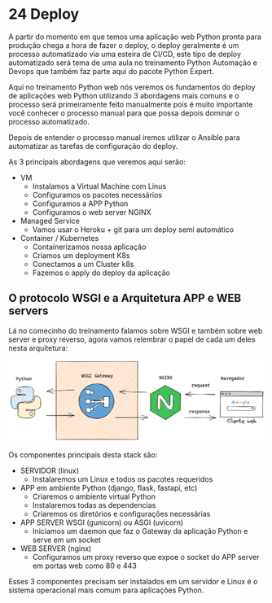 # 24 Deploy

A partir do momento em que temos uma aplicação web Python pronta para
produção chega a hora de fazer o deploy, o deploy geralmente é um
processo automatizado via uma esteira de CI/CD, este tipo de deploy automatizado será tema de uma aula no treinamento Python Automação e Devops que também faz parte aqui do pacote Python Expert.

Aqui no treinamento Python web nós veremos os fundamentos do deploy
de aplicações web Python utilizando 3 abordagens mais comuns e o
processo será primeiramente feito manualmente pois é muito importante você conhecer o processo manual para que possa depois dominar o processo automatizado.

Depois de entender o processo manual iremos utilizar o Ansible para
automatizar as tarefas de configuração do deploy.

As 3 principais abordagens que veremos aqui serão:

- VM
    - Instalamos a Virtual Machine com Linus
    - Configuramos os pacotes necessários
    - Configuramos a APP Python
    - Configuramos o web server NGINX
- Managed Service
    - Vamos usar o Heroku + git para um deploy semi automático
- Container / Kubernetes
    - Containerizamos nossa aplicação
    - Criamos um deployment K8s
    - Conectamos a um Cluster k8s
    - Fazemos o apply do deploy da aplicação


## O protocolo WSGI e a Arquitetura APP e WEB servers

Lá no comecinho do treinamento falamos sobre WSGI e também sobre web server e proxy reverso, agora vamos relembrar o papel de cada um deles nesta arquitetura:

![](imgs/wsgi.png)


Os componentes principais desta stack são:

- SERVIDOR (linux)
    - Instalaremos um Linux e todos os pacotes requeridos
- APP em ambiente Python (django, flask, fastapi, etc)
    - Criaremos o ambiente virtual Python 
    - Instalaremos todas as dependencias
    - Criaremos os diretórios e configurações necessárias
- APP SERVER WSGI (gunicorn) ou ASGI (uvicorn)
    - Iniciamos um daemon que faz o Gateway da aplicação Python e serve em um socket
- WEB SERVER (nginx)
    - Configuramos um proxy reverso que expoe o socket do APP server em portas web como 80 e 443

Esses 3 componentes precisam ser instalados em um servidor e Linux é o sistema operacional mais comum para aplicações Python.
